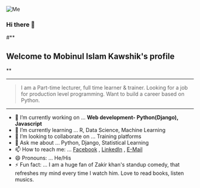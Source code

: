 ![Me](https://i.postimg.cc/j5f1NCxg/IMG-Broadway-20200119-153904-processed.jpg)
### Hi there 👋
#**

## Welcome to Mobinul Islam Kawshik's profile

**

***

> I am a Part-time lecturer, full time learner & trainer. 
> Looking for a job for production level programming.
> Want to build a career based on Python.

*** 


- 🔭 I’m currently working on ... **Web development- Python(Django), Javascript**
- 🌱 I’m currently learning ... R, Data Science, Machine Learning
- 👯 I’m looking to collaborate on ... Training platforms
- 💬 Ask me about ... Python, Django, Statistical Learning
- 📫 How to reach me: ... [Facebook](https://web.facebook.com/engr.kawshik/) , [LinkedIn](https://www.linkedin.com/in/md-mobinul-islam/) , [E-Mail](engr.kawshik@hotmail.com) 
- 😄 Pronouns: ... He/His
- ⚡ Fun fact: ... I am a huge fan of Zakir khan's standup comedy, that refreshes my mind every time I watch him. Love to read books, listen musics.
